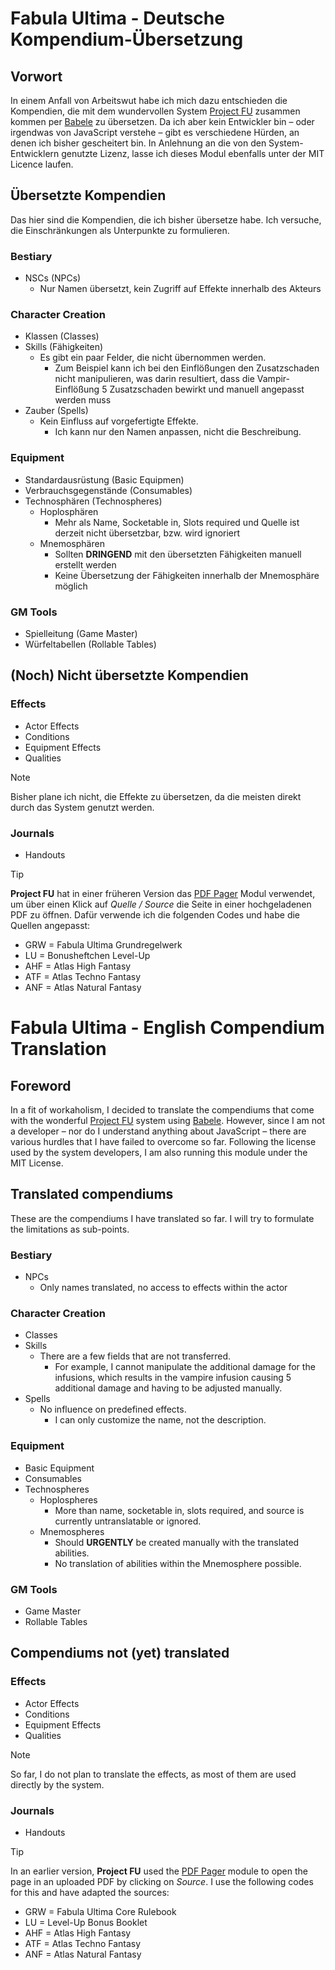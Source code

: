 # Fabula Ultima - Deutsche Kompendium-Übersetzung
## Vorwort
In einem Anfall von Arbeitswut habe ich mich dazu entschieden die Kompendien, die mit dem wundervollen System [Project FU](https://github.com/League-of-Fabulous-Developers/FoundryVTT-Fabula-Ultima) zusammen kommen per [Babele](https://gitlab.com/riccisi/foundryvtt-babele) zu übersetzen.
Da ich aber kein Entwickler bin – oder irgendwas von JavaScript verstehe – gibt es verschiedene Hürden, an denen ich bisher gescheitert bin.
In Anlehnung an die von den System-Entwicklern genutzte Lizenz, lasse ich dieses Modul ebenfalls unter der MIT Licence laufen.
## Übersetzte Kompendien
Das hier sind die Kompendien, die ich bisher übersetze habe. Ich versuche, die Einschränkungen als Unterpunkte zu formulieren.
### **Bestiary**
- NSCs (NPCs)
  - Nur Namen übersetzt, kein Zugriff auf Effekte innerhalb des Akteurs
### **Character Creation**
- Klassen (Classes)
- Skills (Fähigkeiten)
  - Es gibt ein paar Felder, die nicht übernommen werden.
    - Zum Beispiel kann ich bei den Einflößungen den Zusatzschaden nicht manipulieren, was darin resultiert, dass die Vampir-Einflößung 5 Zusatzschaden bewirkt und manuell angepasst werden muss
- Zauber (Spells)
  - Kein Einfluss auf vorgefertigte Effekte.
    - Ich kann nur den Namen anpassen, nicht die Beschreibung.
### **Equipment**
- Standardausrüstung (Basic Equipmen)
- Verbrauchsgegenstände (Consumables)
- Technosphären (Technospheres)
  - Hoplosphären
    - Mehr als Name, Socketable in, Slots required und Quelle ist derzeit nicht übersetzbar, bzw. wird ignoriert
  - Mnemosphären
    - Sollten **DRINGEND** mit den übersetzten Fähigkeiten manuell erstellt werden
    - Keine Übersetzung der Fähigkeiten innerhalb der Mnemosphäre möglich
### **GM Tools**
- Spielleitung (Game Master)
- Würfeltabellen (Rollable Tables)
## (Noch) Nicht übersetzte Kompendien
### **Effects**
- Actor Effects
- Conditions
- Equipment Effects
- Qualities
> [!NOTE]
> Bisher plane ich nicht, die Effekte zu übersetzen, da die meisten direkt durch das System genutzt werden.
### **Journals**
- Handouts

> [!TIP]
> **Project FU** hat in einer früheren Version das [PDF Pager](https://github.com/farling42/fvtt-pdf-pager) Modul verwendet, um über einen Klick auf _Quelle / Source_ die Seite in einer hochgeladenen PDF zu öffnen.
> Dafür verwende ich die folgenden Codes und habe die Quellen angepasst:
> - GRW = Fabula Ultima Grundregelwerk
> - LU = Bonusheftchen Level-Up
> - AHF = Atlas High Fantasy
> - ATF = Atlas Techno Fantasy
> - ANF = Atlas Natural Fantasy

# Fabula Ultima - English Compendium Translation
## Foreword
In a fit of workaholism, I decided to translate the compendiums that come with the wonderful [Project FU](https://github.com/League-of-Fabulous-Developers/FoundryVTT-Fabula-Ultima) system using [Babele](https://gitlab.com/riccisi/foundryvtt-babele).
However, since I am not a developer – nor do I understand anything about JavaScript – there are various hurdles that I have failed to overcome so far.
Following the license used by the system developers, I am also running this module under the MIT License.
## Translated compendiums
These are the compendiums I have translated so far. I will try to formulate the limitations as sub-points.
### **Bestiary**
- NPCs
  - Only names translated, no access to effects within the actor
### **Character Creation**
- Classes
- Skills
  - There are a few fields that are not transferred.
    - For example, I cannot manipulate the additional damage for the infusions, which results in the vampire infusion causing 5 additional damage and having to be adjusted manually.
- Spells
  - No influence on predefined effects.
    - I can only customize the name, not the description.
### **Equipment**
- Basic Equipment
- Consumables
- Technospheres
  - Hoplospheres
    - More than name, socketable in, slots required, and source is currently untranslatable or ignored.
  - Mnemospheres
    - Should **URGENTLY** be created manually with the translated abilities.
    - No translation of abilities within the Mnemosphere possible.
### **GM Tools**
- Game Master
- Rollable Tables
## Compendiums not (yet) translated
### **Effects**
- Actor Effects
- Conditions
- Equipment Effects
- Qualities
> [!NOTE]
> So far, I do not plan to translate the effects, as most of them are used directly by the system.
### **Journals**
- Handouts

> [!TIP]
> In an earlier version, **Project FU** used the [PDF Pager](https://github.com/farling42/fvtt-pdf-pager) module to open the page in an uploaded PDF by clicking on _Source_.
> I use the following codes for this and have adapted the sources:
> - GRW = Fabula Ultima Core Rulebook
> - LU = Level-Up Bonus Booklet
> - AHF = Atlas High Fantasy
> - ATF = Atlas Techno Fantasy
> - ANF = Atlas Natural Fantasy
